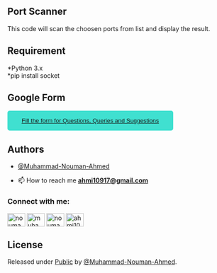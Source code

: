 ## Port Scanner 

This code will scan the choosen ports from list and display the result.

## Requirement
*Python 3.x \
*pip install socket

## Google Form

<button style="background-color: turquoise; border: none; border-radius: 5px; color: #333; padding: 15px 32px"><a href="https://docs.google.com/forms/d/e/1FAIpQLSdhxR5JdOb_pjtQb48Ax8JbJfkbcCyCeYLBWxHQ02u7z5oKag/viewform?usp=sf_link" target="blank"> Fill the form for Questions, Queries and Suggestions</a></button>



## Authors

- [@Muhammad-Nouman-Ahmed](https://github.com/Muhammad-Nouman-Ahmed)


- 📫 How to reach me **ahmi10917@gmail.com**

<h3 align="left">Connect with me:</h3>
<p align="left">
<a href="https://twitter.com/nouman_music" target="blank"><img align="center" src="https://raw.githubusercontent.com/rahuldkjain/github-profile-readme-generator/master/src/images/icons/Social/twitter.svg" alt="nouman_music" height="30" width="40" /></a>
<a href="https://linkedin.com/in/muhammad-nouman-ahmed" target="blank"><img align="center" src="https://raw.githubusercontent.com/rahuldkjain/github-profile-readme-generator/master/src/images/icons/Social/linked-in-alt.svg" alt="muhammad-nouman-ahmed" height="30" width="40" /></a>
<a href="https://instagram.com/nouman_music" target="blank"><img align="center" src="https://raw.githubusercontent.com/rahuldkjain/github-profile-readme-generator/master/src/images/icons/Social/instagram.svg" alt="nouman_music" height="30" width="40" /></a>
<a href="https://www.hackerrank.com/ahmi10917" target="blank"><img align="center" src="https://raw.githubusercontent.com/rahuldkjain/github-profile-readme-generator/master/src/images/icons/Social/hackerrank.svg" alt="ahmi10917" height="30" width="40" /></a>
</p>

## License

Released under [Public](/LICENSE) by [@Muhammad-Nouman-Ahmed](https://github.com/Muhammad-Nouman-Ahmed).

